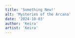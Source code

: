```yaml
---
title: 'Something New!'
alt: 'Mysteries of the Arcana'
date: '2024-10-03'
author: 'Keira'
artist: 'Keira'
---
```

